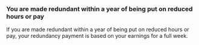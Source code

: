 ###  You are made redundant within a year of being put on reduced hours or pay

If you are made redundant within a year of being put on reduced hours or pay,
your redundancy payment is based on your earnings for a full week.
